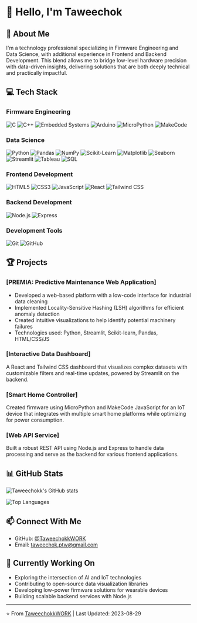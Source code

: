 # 👋 Hello, I'm Taweechok

## 🚀 About Me
I'm a technology professional specializing in Firmware Engineering and Data Science, with additional experience in Frontend and Backend Development.
This blend allows me to bridge low-level hardware precision with data-driven insights, delivering solutions that are both deeply technical and practically impactful.

## 💻 Tech Stack
### Firmware Engineering
![C](https://img.shields.io/badge/-C-A8B9CC?style=flat-square&logo=c&logoColor=black)
![C++](https://img.shields.io/badge/-C++-00599C?style=flat-square&logo=c%2B%2B)
![Embedded Systems](https://img.shields.io/badge/-Embedded_Systems-8BC0D0?style=flat-square)
![Arduino](https://img.shields.io/badge/-Arduino-00979D?style=flat-square&logo=arduino&logoColor=white)
![MicroPython](https://img.shields.io/badge/-MicroPython-2B2728?style=flat-square&logo=micropython&logoColor=white)
![MakeCode](https://img.shields.io/badge/-MakeCode_JavaScript-F3DF49?style=flat-square&logo=javascript&logoColor=black)

### Data Science
![Python](https://img.shields.io/badge/-Python-3776AB?style=flat-square&logo=python&logoColor=white)
![Pandas](https://img.shields.io/badge/-Pandas-150458?style=flat-square&logo=pandas&logoColor=white)
![NumPy](https://img.shields.io/badge/-NumPy-013243?style=flat-square&logo=numpy&logoColor=white)
![Scikit-Learn](https://img.shields.io/badge/-ScikitLearn-F7931E?style=flat-square&logo=scikit-learn&logoColor=white)
![Matplotlib](https://img.shields.io/badge/-Matplotlib-11557c?style=flat-square&logo=python&logoColor=white)
![Seaborn](https://img.shields.io/badge/-Seaborn-3776AB?style=flat-square&logo=python&logoColor=white)
![Streamlit](https://img.shields.io/badge/-Streamlit-FF4B4B?style=flat-square&logo=streamlit&logoColor=white)
![Tableau](https://img.shields.io/badge/-Tableau-E97627?style=flat-square&logo=tableau&logoColor=white)
![SQL](https://img.shields.io/badge/-SQL-4479A1?style=flat-square&logo=postgresql&logoColor=white)

### Frontend Development
![HTML5](https://img.shields.io/badge/-HTML5-E34F26?style=flat-square&logo=html5&logoColor=white)
![CSS3](https://img.shields.io/badge/-CSS3-1572B6?style=flat-square&logo=css3)
![JavaScript](https://img.shields.io/badge/-JavaScript-F7DF1E?style=flat-square&logo=javascript&logoColor=black)
![React](https://img.shields.io/badge/-React-61DAFB?style=flat-square&logo=react&logoColor=black)
![Tailwind CSS](https://img.shields.io/badge/-Tailwind_CSS-38B2AC?style=flat-square&logo=tailwind-css&logoColor=white)

### Backend Development
![Node.js](https://img.shields.io/badge/-Node.js-339933?style=flat-square&logo=node.js&logoColor=white)
![Express](https://img.shields.io/badge/-Express-000000?style=flat-square&logo=express&logoColor=white)

### Development Tools
![Git](https://img.shields.io/badge/-Git-F05032?style=flat-square&logo=git&logoColor=white)
![GitHub](https://img.shields.io/badge/-GitHub-181717?style=flat-square&logo=github)

## 🏆 Projects

### [PREMIA: Predictive Maintenance Web Application]
- Developed a web-based platform with a low-code interface for industrial data cleaning
- Implemented Locality-Sensitive Hashing (LSH) algorithms for efficient anomaly detection
- Created intuitive visualizations to help identify potential machinery failures
- Technologies used: Python, Streamlit, Scikit-learn, Pandas, HTML/CSS/JS

### [Interactive Data Dashboard]
A React and Tailwind CSS dashboard that visualizes complex datasets with customizable filters and real-time updates, powered by Streamlit on the backend.

### [Smart Home Controller]
Created firmware using MicroPython and MakeCode JavaScript for an IoT device that integrates with multiple smart home platforms while optimizing for power consumption.

### [Web API Service]
Built a robust REST API using Node.js and Express to handle data processing and serve as the backend for various frontend applications.

## 📊 GitHub Stats

![Taweechokk's GitHub stats](https://github-readme-stats.vercel.app/api?username=TaweechokkWORK&show_icons=true&theme=radical)

![Top Languages](https://github-readme-stats.vercel.app/api/top-langs/?username=TaweechokkWORK&layout=compact&theme=radical)

## 📫 Connect With Me
- GitHub: [@TaweechokkWORK](https://github.com/TaweechokkWORK)
- Email: [taweechok.ptw@gmail.com](mailto:taweechok.ptw@gmail.com)

## 🔭 Currently Working On
- Exploring the intersection of AI and IoT technologies
- Contributing to open-source data visualization libraries
- Developing low-power firmware solutions for wearable devices
- Building scalable backend services with Node.js

---

⭐️ From [TaweechokkWORK](https://github.com/TaweechokkWORK) | Last Updated: 2023-08-29
